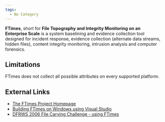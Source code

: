 ```yaml
---
tags:
  - No Category
---
```

**FTimes**, short for **File Topography and Integrity Monitoring on an
Enterprise Scale** is a system baselining and evidence collection tool
designed for incident response, evidence collection (alternate data
streams, hidden files), content integrity monitoring, intrusion analysis
and computer forensics.

## Limitations

FTimes does not collect all possible attributes on every supported
platform.

## External Links

- [The FTimes Project Homepage](https://ftimes.sourceforge.net/)
- [Building FTimes on Windows using Visual
  Studio](http://blog.boreas.ro/2007/11/building-ftimes-on-windows-using-visual.html)
- [DFRWS 2006 File Carving Challenge - using
  FTimes](http://www.korelogic.com/Resources/Projects/dfrws_challenge_2006/)